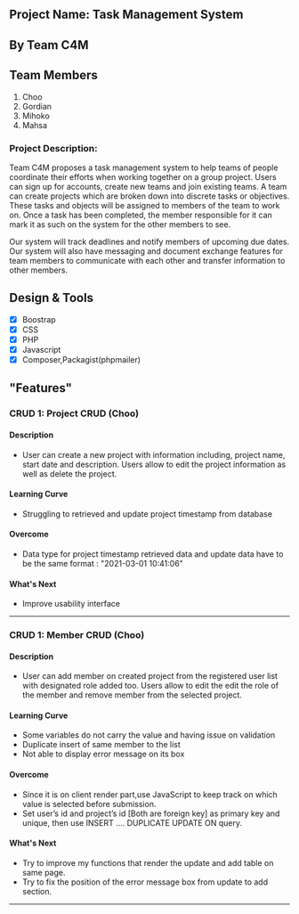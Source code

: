 
## Project Name: Task Management System
##  By Team C4M 
## Team Members
1. Choo 
2. Gordian
3. Mihoko
4. Mahsa

### Project Description: 
 
Team C4M proposes a task management system to help teams of people coordinate their efforts when working together on a group project. Users can sign up for accounts, create new teams and join existing teams. A team can create projects which are broken down into discrete tasks or objectives. These tasks and objects will be assigned to members of the team to work on. Once a task has been completed, the member responsible for it can mark it as such on the system for the other members to see.
 
Our system will track deadlines and notify members of upcoming due dates. Our system will also have messaging and document exchange features for team members to communicate with each other and transfer information to other members.


## Design & Tools
- [x] Boostrap 
- [x] CSS
- [x] PHP
- [x] Javascript
- [x] Composer,Packagist(phpmailer)

## "Features"

### CRUD 1: Project CRUD (Choo)

#### Description
- User can create a new project with information including, project name, start date and description. Users allow to edit the project information as well as delete the project. 

#### Learning Curve
- Struggling to retrieved and update project timestamp from database

#### Overcome
- Data type for project timestamp retrieved data and update data have to be the same format : "2021-03-01 10:41:06"

#### What's Next
- Improve usability interface 

---
### CRUD 1: Member CRUD (Choo)

#### Description
- User can add member on created project from the registered user list with designated role added too. Users allow to edit the edit the role of the member and remove member from the selected project. 

#### Learning Curve
- Some variables do not carry the value and having issue on validation
- Duplicate insert of same member to the list
- Not able to display error message on its box 

#### Overcome
- Since it is on client render part,use JavaScript to keep track on which value is selected before submission. 
- Set user’s id and project’s id [Both are foreign key] as primary key and unique, then use INSERT …. DUPLICATE UPDATE ON query.

#### What's Next
- Try to improve my functions that render the update and add table on same page. 
- Try to fix the position of the error message box from update to add section.

---
